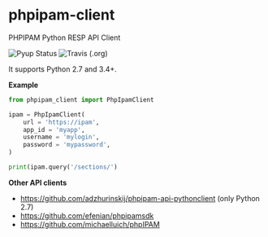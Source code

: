 # phpipam-client
PHPIPAM Python RESP API Client

![Pyup Status](https://pyup.io/repos/github/adzhurinskij/phpipam-client/shield.svg) ![Travis (.org)](https://img.shields.io/travis/adzhurinskij/phpipam-client.svg)

It supports Python 2.7 and 3.4+.

__Example__
```python
from phpipam_client import PhpIpamClient

ipam = PhpIpamClient(
    url = 'https://ipam',
    app_id = 'myapp',
    username = 'mylogin',
    password = 'mypassword',
)

print(ipam.query('/sections/')
```

__Other API clients__
- https://github.com/adzhurinskij/phpipam-api-pythonclient (only Python 2.7)
- https://github.com/efenian/phpipamsdk
- https://github.com/michaelluich/phpIPAM
